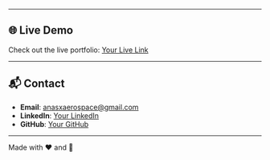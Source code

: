 
---

## 🌐 Live Demo

Check out the live portfolio: [Your Live Link](https://anaskhan78602.github.io/PORTFOLIO-SPACE-EDITION/) 

---

## 📬 Contact

- **Email**: anasxaerospace@gmail.com  
- **LinkedIn**: [Your LinkedIn](https://www.linkedin.com/in/anas-khan-751351244/)  
- **GitHub**: [Your GitHub](https://github.com/Anaskhan78602)

---

Made with ❤️ and 🌌



